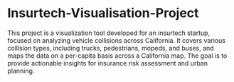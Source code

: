 # Insurtech-Visualisation-Project
This project is a visualization tool developed for an insurtech startup, focused on analyzing vehicle collisions across California. It covers various collision types, including trucks, 
pedestrians, mopeds, and buses, and maps the data on a per-capita basis across a California map. The goal is to provide actionable insights for insurance risk assessment and 
urban planning.
